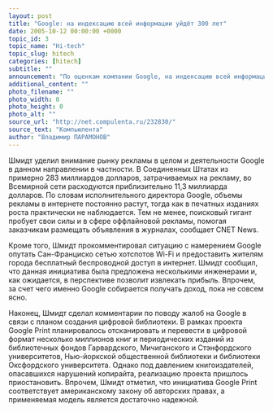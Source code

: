 ```yaml
---
layout: post
title: "Google: на индексацию всей информации уйдёт 300 лет"
date: 2005-10-12 00:00:00 +0000
topic_id: 3
topic_name: "Hi-tech"
topic_slug: hitech
categories: [hitech]
subtitle: ""
announcement: "По оценкам компании Google, на индексацию всей информации в мире уйдёт приблизительно 300 лет. Об этом сообщил исполнительный директор Google Эрик Шмидт в рамках ежегодной конференции Национальной ассоциации рекламодателей США в Финиксе (штат Аризона). В настоящее время из приблизительно пяти миллионов терабайт существующих данных проиндексированы \"только\" 170 терабайт. Так что, на ближайшие несколько столетий у Google работа найдется, отметил Шмидт, отвечая на вопрос о том, как долго компания планирует выполнять свою миссию."
additional_content: ""
photo_filename: ""
photo_width: 0
photo_height: 0
photo_alt: ""
source_url: "http://net.compulenta.ru/232830/"
source_text: "Компьюлента"
author: "Владимир ПАРАМОНОВ"
---
```

Шмидт уделил внимание рынку рекламы в целом и деятельности Google в данном направлении в частности. В Соединенных Штатах из примерно 283 миллиардов долларов, затрачиваемых на рекламу, во Всемирной сети расходуются приблизительно 11,3 миллиарда долларов. По словам исполнительного директора Google, объемы рекламы в интернете постоянно растут, тогда как в печатных изданиях роста практически не наблюдается. Тем не менее, поисковый гигант пробует свои силы и в сфере оффлайновой рекламы, помогая заказчикам размещать объявления в журналах, сообщает CNET News.

Кроме того, Шмидт прокомментировал ситуацию с намерением Google опутать Сан-Франциско сетью хотспотов Wi-Fi и предоставить жителям города бесплатный беспроводной доступ в интернет. Шмидт сообщил, что данная инициатива была предложена несколькими инженерами и, как ожидается, в перспективе позволит извлекать прибыль. Впрочем, за счет чего именно Google собирается получать доход, пока не совсем ясно.

Наконец, Шмидт сделал комментарии по поводу жалоб на Google в связи с планом создания цифровой библиотеки. В рамках проекта Google Print планировалось отсканировать и перевести в цифровой формат несколько миллионов книг и периодических изданий из библиотечных фондов Гарвардского, Мичиганского и Стэнфордского университетов, Нью-йоркской общественной библиотеки и библиотеки Оксфордского университета. Однако под давлением книгоиздателей, опасавшихся нарушений копирайта, реализацию проекта пришлось приостановить. Впрочем, Шмидт отметил, что инициатива Google Print соответствует американскому закону об авторских правах, а применяемая модель является достаточно надежной.
